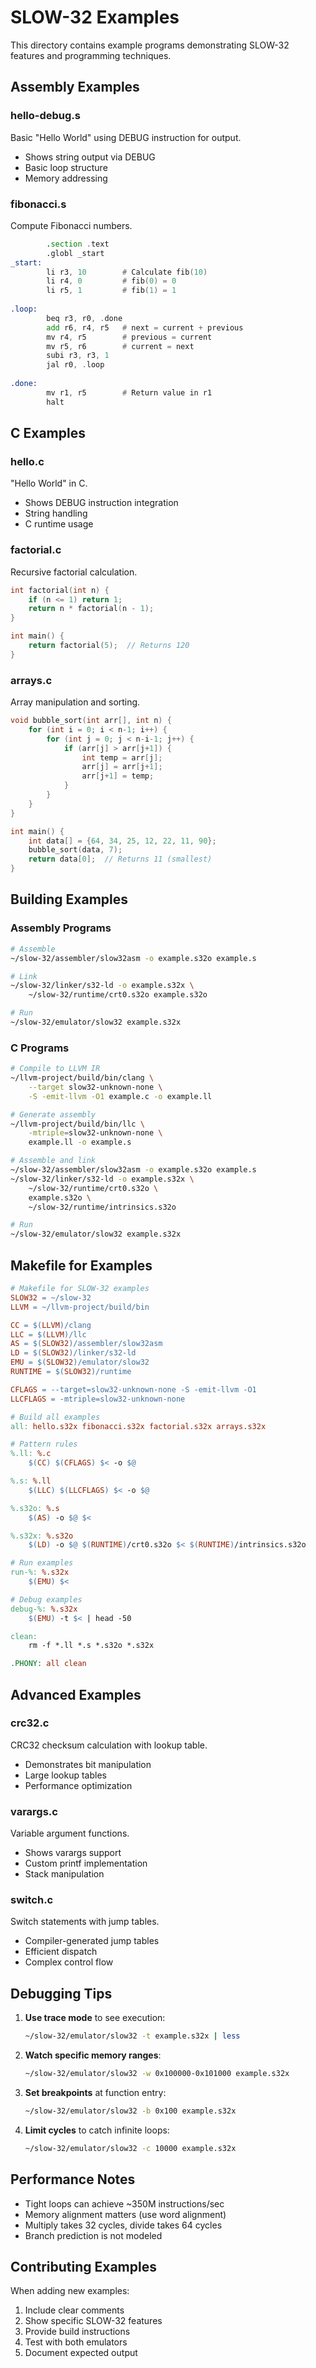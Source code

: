 # SLOW-32 Examples

This directory contains example programs demonstrating SLOW-32 features and programming techniques.

## Assembly Examples

### hello-debug.s
Basic "Hello World" using DEBUG instruction for output.
- Shows string output via DEBUG
- Basic loop structure
- Memory addressing

### fibonacci.s
Compute Fibonacci numbers.
```asm
        .section .text
        .globl _start
_start:
        li r3, 10        # Calculate fib(10)
        li r4, 0         # fib(0) = 0
        li r5, 1         # fib(1) = 1
        
.loop:
        beq r3, r0, .done
        add r6, r4, r5   # next = current + previous
        mv r4, r5        # previous = current
        mv r5, r6        # current = next
        subi r3, r3, 1
        jal r0, .loop
        
.done:
        mv r1, r5        # Return value in r1
        halt
```

## C Examples

### hello.c
"Hello World" in C.
- Shows DEBUG instruction integration
- String handling
- C runtime usage

### factorial.c
Recursive factorial calculation.
```c
int factorial(int n) {
    if (n <= 1) return 1;
    return n * factorial(n - 1);
}

int main() {
    return factorial(5);  // Returns 120
}
```

### arrays.c
Array manipulation and sorting.
```c
void bubble_sort(int arr[], int n) {
    for (int i = 0; i < n-1; i++) {
        for (int j = 0; j < n-i-1; j++) {
            if (arr[j] > arr[j+1]) {
                int temp = arr[j];
                arr[j] = arr[j+1];
                arr[j+1] = temp;
            }
        }
    }
}

int main() {
    int data[] = {64, 34, 25, 12, 22, 11, 90};
    bubble_sort(data, 7);
    return data[0];  // Returns 11 (smallest)
}
```

## Building Examples

### Assembly Programs
```bash
# Assemble
~/slow-32/assembler/slow32asm -o example.s32o example.s

# Link
~/slow-32/linker/s32-ld -o example.s32x \
    ~/slow-32/runtime/crt0.s32o example.s32o

# Run
~/slow-32/emulator/slow32 example.s32x
```

### C Programs
```bash
# Compile to LLVM IR
~/llvm-project/build/bin/clang \
    --target slow32-unknown-none \
    -S -emit-llvm -O1 example.c -o example.ll

# Generate assembly
~/llvm-project/build/bin/llc \
    -mtriple=slow32-unknown-none \
    example.ll -o example.s

# Assemble and link
~/slow-32/assembler/slow32asm -o example.s32o example.s
~/slow-32/linker/s32-ld -o example.s32x \
    ~/slow-32/runtime/crt0.s32o \
    example.s32o \
    ~/slow-32/runtime/intrinsics.s32o

# Run
~/slow-32/emulator/slow32 example.s32x
```

## Makefile for Examples

```makefile
# Makefile for SLOW-32 examples
SLOW32 = ~/slow-32
LLVM = ~/llvm-project/build/bin

CC = $(LLVM)/clang
LLC = $(LLVM)/llc
AS = $(SLOW32)/assembler/slow32asm
LD = $(SLOW32)/linker/s32-ld
EMU = $(SLOW32)/emulator/slow32
RUNTIME = $(SLOW32)/runtime

CFLAGS = --target=slow32-unknown-none -S -emit-llvm -O1
LLCFLAGS = -mtriple=slow32-unknown-none

# Build all examples
all: hello.s32x fibonacci.s32x factorial.s32x arrays.s32x

# Pattern rules
%.ll: %.c
	$(CC) $(CFLAGS) $< -o $@

%.s: %.ll
	$(LLC) $(LLCFLAGS) $< -o $@

%.s32o: %.s
	$(AS) -o $@ $<

%.s32x: %.s32o
	$(LD) -o $@ $(RUNTIME)/crt0.s32o $< $(RUNTIME)/intrinsics.s32o

# Run examples
run-%: %.s32x
	$(EMU) $<

# Debug examples
debug-%: %.s32x
	$(EMU) -t $< | head -50

clean:
	rm -f *.ll *.s *.s32o *.s32x

.PHONY: all clean
```

## Advanced Examples

### crc32.c
CRC32 checksum calculation with lookup table.
- Demonstrates bit manipulation
- Large lookup tables
- Performance optimization

### varargs.c
Variable argument functions.
- Shows varargs support
- Custom printf implementation
- Stack manipulation

### switch.c
Switch statements with jump tables.
- Compiler-generated jump tables
- Efficient dispatch
- Complex control flow

## Debugging Tips

1. **Use trace mode** to see execution:
   ```bash
   ~/slow-32/emulator/slow32 -t example.s32x | less
   ```

2. **Watch specific memory ranges**:
   ```bash
   ~/slow-32/emulator/slow32 -w 0x100000-0x101000 example.s32x
   ```

3. **Set breakpoints** at function entry:
   ```bash
   ~/slow-32/emulator/slow32 -b 0x100 example.s32x
   ```

4. **Limit cycles** to catch infinite loops:
   ```bash
   ~/slow-32/emulator/slow32 -c 10000 example.s32x
   ```

## Performance Notes

- Tight loops can achieve ~350M instructions/sec
- Memory alignment matters (use word alignment)
- Multiply takes 32 cycles, divide takes 64 cycles
- Branch prediction is not modeled

## Contributing Examples

When adding new examples:
1. Include clear comments
2. Show specific SLOW-32 features
3. Provide build instructions
4. Test with both emulators
5. Document expected output